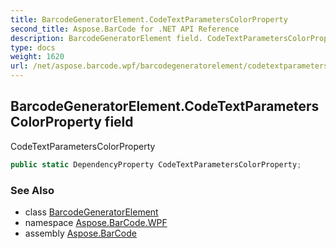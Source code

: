 ```yaml
---
title: BarcodeGeneratorElement.CodeTextParametersColorProperty
second_title: Aspose.BarCode for .NET API Reference
description: BarcodeGeneratorElement field. CodeTextParametersColorProperty
type: docs
weight: 1620
url: /net/aspose.barcode.wpf/barcodegeneratorelement/codetextparameterscolorproperty/
---
```

## BarcodeGeneratorElement.CodeTextParametersColorProperty field

CodeTextParametersColorProperty

```csharp
public static DependencyProperty CodeTextParametersColorProperty;
```

### See Also

* class [BarcodeGeneratorElement](../)
* namespace [Aspose.BarCode.WPF](../../barcodegeneratorelement/)
* assembly [Aspose.BarCode](../../../)


